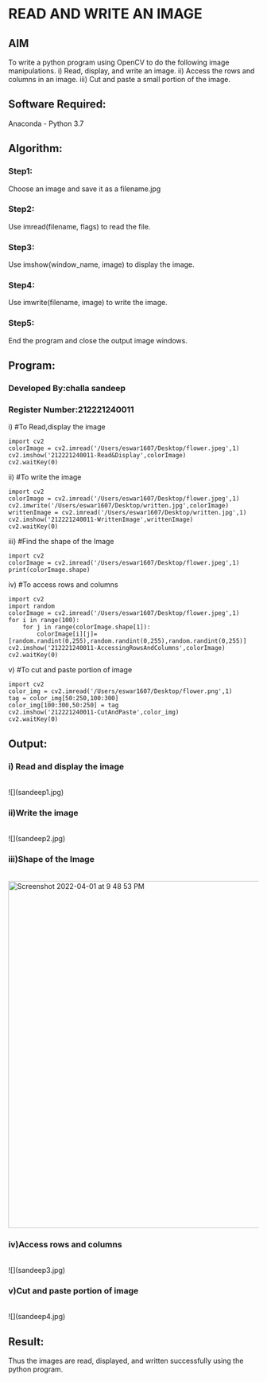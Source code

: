 # READ AND WRITE AN IMAGE
## AIM
To write a python program using OpenCV to do the following image manipulations.
i) Read, display, and write an image.
ii) Access the rows and columns in an image.
iii) Cut and paste a small portion of the image.

## Software Required:
Anaconda - Python 3.7
## Algorithm:
### Step1:
Choose an image and save it as a filename.jpg
### Step2:
Use imread(filename, flags) to read the file.
### Step3:
Use imshow(window_name, image) to display the image.
### Step4:
Use imwrite(filename, image) to write the image.
### Step5:
End the program and close the output image windows.
## Program:
### Developed By:challa sandeep
### Register Number:212221240011

i) #To Read,display the image
```
import cv2
colorImage = cv2.imread('/Users/eswar1607/Desktop/flower.jpeg',1)
cv2.imshow('212221240011-Read&Display',colorImage)
cv2.waitKey(0)
```
ii) #To write the image
```
import cv2
colorImage = cv2.imread('/Users/eswar1607/Desktop/flower.jpeg',1)
cv2.imwrite('/Users/eswar1607/Desktop/written.jpg',colorImage)
writtenImage = cv2.imread('/Users/eswar1607/Desktop/written.jpg',1)
cv2.imshow('212221240011-WrittenImage',writtenImage)
cv2.waitKey(0)
```
iii) #Find the shape of the Image
```
import cv2
colorImage = cv2.imread('/Users/eswar1607/Desktop/flower.jpeg',1)
print(colorImage.shape)
```
iv) #To access rows and columns

```
import cv2
import random
colorImage = cv2.imread('/Users/eswar1607/Desktop/flower.jpeg',1)
for i in range(100):
    for j in range(colorImage.shape[1]):
        colorImage[i][j]=[random.randint(0,255),random.randint(0,255),random.randint(0,255)]
cv2.imshow('212221240011-AccessingRowsAndColumns',colorImage)
cv2.waitKey(0)
```
v) #To cut and paste portion of image
```
import cv2
color_img = cv2.imread('/Users/eswar1607/Desktop/flower.png',1)
tag = color_img[50:250,100:300]
color_img[100:300,50:250] = tag
cv2.imshow('212221240011-CutAndPaste',color_img)
cv2.waitKey(0)
```

## Output:

### i) Read and display the image

<br>
![](sandeep1.jpg)
<br>

### ii)Write the image

<br>
![](sandeep2.jpg)
<br>

### iii)Shape of the Image

<br>
<img width="697" alt="Screenshot 2022-04-01 at 9 48 53 PM" src="https://user-images.githubusercontent.com/93427522/161304000-26e72c4f-2332-4305-8a3a-17dd07103cea.png">
<br>

### iv)Access rows and columns
<br>
![](sandeep3.jpg)
<br>

### v)Cut and paste portion of image
<br>
![](sandeep4.jpg)

<br>

## Result:
Thus the images are read, displayed, and written successfully using the python program.
